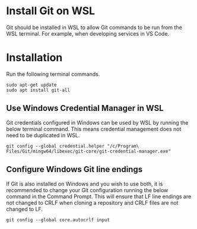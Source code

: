 # Install Git on WSL
Git should be installed in WSL to allow Git commands to be run from the WSL terminal.  For example, when developing services in VS Code.

# Installation
Run the following terminal commands.

```
sudo apt-get update
sudo apt install git-all
```

## Use Windows Credential Manager in WSL
Git credentials configured in Windows can be used by WSL by running the below terminal command.  This means credential management does not need to be duplicated in WSL.
```
git config --global credential.helper "/c/Program\ Files/Git/mingw64/libexec/git-core/git-credential-manager.exe"
```
## Configure Windows Git line endings
If Git is also installed on Windows and you wish to use both, it is recommended to change your Git configuration running the below command in the Command Prompt.  This will ensure that LF line endings are not changed to CRLF when cloning a repository and CRLF files are not changed to LF.

`git config --global core.autocrlf input`
